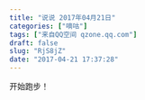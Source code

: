 ```yaml
---
title: "说说 2017年04月21日"
categories: ["嘀咕"]
tags: ["来自QQ空间 qzone.qq.com"]
draft: false
slug: "RjS8jZ"
date: "2017-04-21 17:37:28"
---
```


开始跑步！
